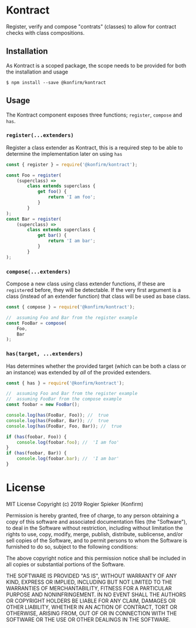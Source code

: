 # Kontract

Register, verify and compose "contrats" (classes) to allow for contract checks with class compositions.

## Installation

As Kontract is a scoped package, the scope needs to be provided for both the installation and usage

```
$ npm install --save @konfirm/kontract
```

## Usage

The Kontract component exposes three functions; `register`, `compose` and `has`.

### `register(...extenders)`

Register a class extender as Kontract, this is a required step to be able to determine the implementation later on using `has`

```js
const { register } = require('@konfirm/kontract');

const Foo = register(
	(superclass) =>
		class extends superclass {
			get foo() {
				return 'I am foo';
			}
		}
);
const Bar = register(
	(superclass) =>
		class extends superclass {
			get bar() {
				return 'I am bar';
			}
		}
);
```

### `compose(...extenders)`

Compose a new class using class extender functions, if these are `register`ed before, they will be detectable. If the very first argument is a class (instead of an extender function) that class will be used as base class.

```js
const { compose } = require('@konfirm/kontract');

//  assuming Foo and Bar from the register example
const FooBar = compose(
	Foo,
	Bar
);
```

### `has(target, ...extenders)`

Has determines whether the provided target (which can be both a class or an instance) was extended by _all_ of the provided extenders.

```js
const { has } = require('@konfirm/kontract');

//  assuming Foo and Bar from the register example
//  assuming FooBar from the compose example
const foobar = new FooBar();

console.log(has(FooBar, Foo)); //  true
console.log(has(FooBar, Bar)); //  true
console.log(has(FooBar, Foo, Bar)); //  true

if (has(foobar, Foo)) {
	console.log(foobar.foo); //  'I am foo'
}
if (has(foobar, Bar)) {
	console.log(foobar.bar); //  'I am bar'
}
```

# License

MIT License Copyright (c) 2019 Rogier Spieker (Konfirm)

Permission is hereby granted, free of charge, to any person obtaining a copy of this software and associated documentation files (the "Software"), to deal in the Software without restriction, including without limitation the rights to use, copy, modify, merge, publish, distribute, sublicense, and/or sell copies of the Software, and to permit persons to whom the Software is furnished to do so, subject to the following conditions:

The above copyright notice and this permission notice shall be included in all copies or substantial portions of the Software.

THE SOFTWARE IS PROVIDED "AS IS", WITHOUT WARRANTY OF ANY KIND, EXPRESS OR IMPLIED, INCLUDING BUT NOT LIMITED TO THE WARRANTIES OF MERCHANTABILITY, FITNESS FOR A PARTICULAR PURPOSE AND NONINFRINGEMENT. IN NO EVENT SHALL THE AUTHORS OR COPYRIGHT HOLDERS BE LIABLE FOR ANY CLAIM, DAMAGES OR OTHER LIABILITY, WHETHER IN AN ACTION OF CONTRACT, TORT OR OTHERWISE, ARISING FROM, OUT OF OR IN CONNECTION WITH THE SOFTWARE OR THE USE OR OTHER DEALINGS IN THE SOFTWARE.
